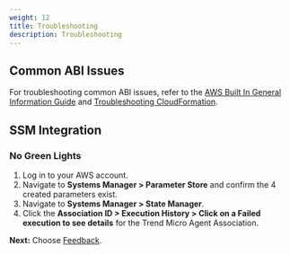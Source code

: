 ```yaml
---
weight: 12
title: Troubleshooting
description: Troubleshooting
---
```


## Common ABI Issues

For troubleshooting common ABI issues, refer to the [AWS Built In General Information Guide](http://link-to-reference-architecture) and [Troubleshooting CloudFormation](https://docs.aws.amazon.com/AWSCloudFormation/latest/UserGuide/troubleshooting.html).

## SSM Integration

### No Green Lights

1. Log in to your AWS account.
2. Navigate to **Systems Manager > Parameter Store** and confirm the 4 created parameters exist.
3. Navigate to **Systems Manager > State Manager**.
4. Click the **Association ID > Execution History > Click on a Failed execution to see details** for the Trend Micro Agent Association.

**Next:** Choose [Feedback](/feedback/index.html).
